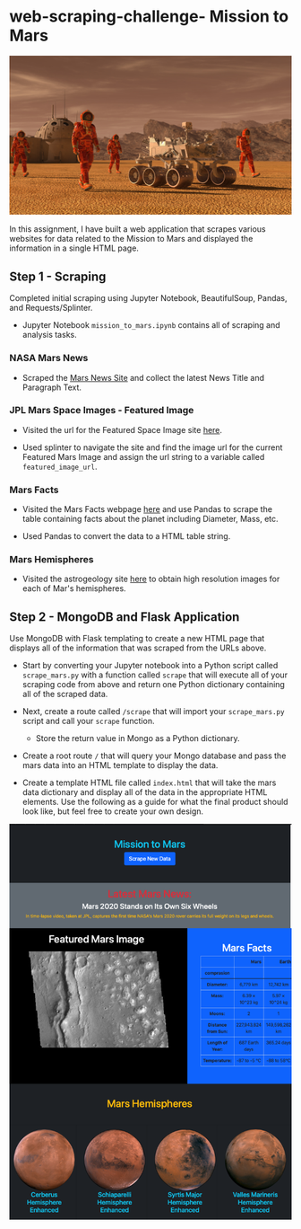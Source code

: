 # web-scraping-challenge- Mission to Mars

![mission_to_mars](images/mission_to_mars.png)

In this assignment, I have built a web application that scrapes various websites for data related to the Mission to Mars and displayed the information in a single HTML page. 

## Step 1 - Scraping

Completed  initial scraping using Jupyter Notebook, BeautifulSoup, Pandas, and Requests/Splinter.

* Jupyter Notebook  `mission_to_mars.ipynb` contains all of scraping and analysis tasks. 

### NASA Mars News

* Scraped the [Mars News Site](https://redplanetscience.com/) and collect the latest News Title and Paragraph Text. 


### JPL Mars Space Images - Featured Image

* Visited the url for the Featured Space Image site [here](https://spaceimages-mars.com).

* Used splinter to navigate the site and find the image url for the current Featured Mars Image and assign the url string to a variable called `featured_image_url`.


### Mars Facts

* Visited the Mars Facts webpage [here](https://galaxyfacts-mars.com) and use Pandas to scrape the table containing facts about the planet including Diameter, Mass, etc.

* Used Pandas to convert the data to a HTML table string.

### Mars Hemispheres

* Visited the astrogeology site [here](https://marshemispheres.com/) to obtain high resolution images for each of Mar's hemispheres.


## Step 2 - MongoDB and Flask Application

Use MongoDB with Flask templating to create a new HTML page that displays all of the information that was scraped from the URLs above.

* Start by converting your Jupyter notebook into a Python script called `scrape_mars.py` with a function called `scrape` that will execute all of your scraping code from above and return one Python dictionary containing all of the scraped data.

* Next, create a route called `/scrape` that will import your `scrape_mars.py` script and call your `scrape` function.

  * Store the return value in Mongo as a Python dictionary.

* Create a root route `/` that will query your Mongo database and pass the mars data into an HTML template to display the data.

* Create a template HTML file called `index.html` that will take the mars data dictionary and display all of the data in the appropriate HTML elements. Use the following as a guide for what the final product should look like, but feel free to create your own design.

![final_app_part1.png](Images/final_app.png)



